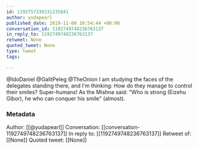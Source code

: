 ```yaml
---
id: 1192757339331235841
author: yudapearl
published_date: 2019-11-08 10:54:44 +00:00
conversation_id: 1192749748236763137
in_reply_to: 1192749748236763137
retweet: None
quoted_tweet: None
type: tweet
tags:

---
```


@IdoDaniel @GalitPeleg @TheOnion I am studying the faces of the delegates standing there, and I'm thinking: How do they manage to control their smiles? Super-humans! As the Mishna said: "Who is strong (Eizehu Gibor), he who can conquer his smile" (almost).

### Metadata

Author: [[@yudapearl]]
Conversation: [[conversation-1192749748236763137]]
In reply to: [[1192749748236763137]]
Retweet of: [[None]]
Quoted tweet: [[None]]
